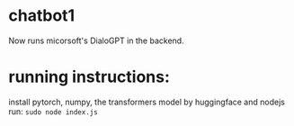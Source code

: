 # chatbot1
Now runs micorsoft's DialoGPT in the backend.

# running instructions:
install pytorch, numpy, the transformers model by huggingface and nodejs
run:
```sudo node index.js```
